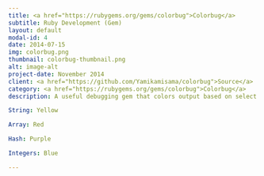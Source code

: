 ```yaml
---
title: <a href="https://rubygems.org/gems/colorbug">Colorbug</a>
subtitle: Ruby Development (Gem)
layout: default
modal-id: 4
date: 2014-07-15
img: colorbug.png
thumbnail: colorbug-thumbnail.png
alt: image-alt
project-date: November 2014
client: <a href="https://github.com/Yamikamisama/colorbug">Source</a>
category: <a href="https://rubygems.org/gems/colorbug">Colorbug</a>
description: A useful debugging gem that colors output based on select class

String: Yellow

Array: Red

Hash: Purple

Integers: Blue

---
```

